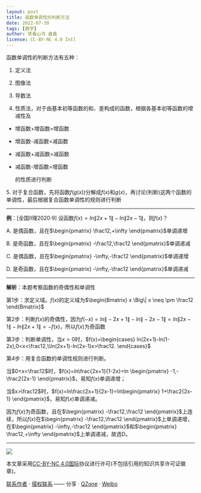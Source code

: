 ```yaml
---
layout: post
title: 函数单调性的判断方法
date: 2022-07-30
tags: [数学]
author: 笑看山河 鑫鑫
license: CC-BY-NC 4.0 Intl
---
```


函数单调性的判断方法有五种：

1. 定义法

2. 图像法

3. 导数法

4. 性质法，对于由基本初等函数的和、差构成的函数，根据各基本初等函数的增减性及
- 增函数+增函数=增函数

- 增函数-减函数=减函数

- 减函数+减函数=减函数

- 减函数-增函数=增函数
  
  的性质进行判断

5.&nbsp;对于复合函数，先将函数$f(g(x))$分解成$f(x)$和$g(x)$，再讨论(判断)这两个函数的单调性，最后根据复合函数单调性的规则进行判断

---

**例**：[全国Ⅱ理2020·9] 设函数$f(x) = ln \| 2x + 1 \| -ln \| 2x-1 \|$，则$f(x)$？

A. 是偶函数，且在$\begin{pmatrix} \frac12,+\infty \end{pmatrix}$单调递增

B. 是奇函数，且在$\begin{pmatrix} -\frac12,\frac12 \end{pmatrix}$单调递减

C. 是偶函数，且在$\begin{pmatrix} -\infty,-\frac12 \end{pmatrix}$单调递增

D. 是奇函数，且在$\begin{pmatrix} -\infty,-\frac12 \end{pmatrix}$单调递减

---

**解析**：本题考察函数的奇偶性和单调性

第1步：求定义域。$f(x)$的定义域为$\begin{Bmatrix} x \Big\| x \neq \pm \frac12 \end{Bmatrix}$

第2步：判断$f(x)$的奇偶性，因为$f(-x)=ln\|-2x+1\|-ln\|-2x-1\|=ln\|2x-1\|-ln\|2x+1\| = -f(x)$，所以$f(x)$为奇函数

第3步：判断单调性，当$x>0$时，$f(x)=\begin{cases} ln(2x+1)-ln(1-2x),0<x<\frac12,\\ln(2x+1)-ln(2x-1)x>\frac12. \end{cases}$

第4步：用复合函数的单调性规则进行判断。

当$0<x<\frac12$时，$f(x)=ln\frac{2x+1}{1-2x}=ln \begin{pmatrix} -1,-\frac2{2x-1} \end{pmatrix}$，易知$f(x)$单调递增；

当$x>\frac12$时，$f(x)=ln\frac{2x+1}{2x-1}=ln\begin{pmatrix} 1+\frac2{2x-1} \end{pmatrix}$，易知$f(x)$单调递减。

因为$f(x)$为奇函数，且在$\begin{pmatrix} -\frac12,\frac12 \end{pmatrix}$上连续，所以$f(x)$在$\begin{pmatrix} -\frac12,\frac12 \end{pmatrix}$上单调递增，在$\begin{pmatrix} -\infty,-\frac12 \end{pmatrix}$和$\begin{pmatrix} \frac12,+\infty \end{pmatrix}$上单调递减，故选D。

---

[![](https://licensebuttons.net/l/by-nc/4.0/88x31.png)](https://creativecommons.org/licenses/by-nc/4.0/deed.zh)

本文章采用[CC-BY-NC 4.0国际](https://creativecommons.org/licenses/by-nc/4.0/deed.zh)协议进行许可(不包括引用的知识共享许可证徽章)。

[联系作者](mailto:email@xilong.tk) · [侵权联系](mailto:tort@xilong.tk) —— 分享 · [QZone](https://sns.qzone.qq.com/cgi-bin/qzshare/cgi_qzshare_onekey?url=https%3A%2F%2Fblog.xilong.tk%2Fjudge-mof%2F&title=%E5%87%BD%E6%95%B0%E5%8D%95%E8%B0%83%E6%80%A7%E7%9A%84%E5%88%A4%E6%96%AD%E6%96%B9%E6%B3%95&site=%E7%AC%91%E7%9C%8B%E5%B1%B1%E6%B2%B3%E7%9A%84%E5%8D%9A%E5%AE%A2) · [Weibo](https://service.weibo.com/share/share.php?url=https%3A%2F%2Fblog.xilong.tk%2Fjudge-mof%2F&count=1&title=%E5%87%BD%E6%95%B0%E5%8D%95%E8%B0%83%E6%80%A7%E7%9A%84%E5%88%A4%E6%96%AD%E6%96%B9%E6%B3%95&language=zh_cn)
